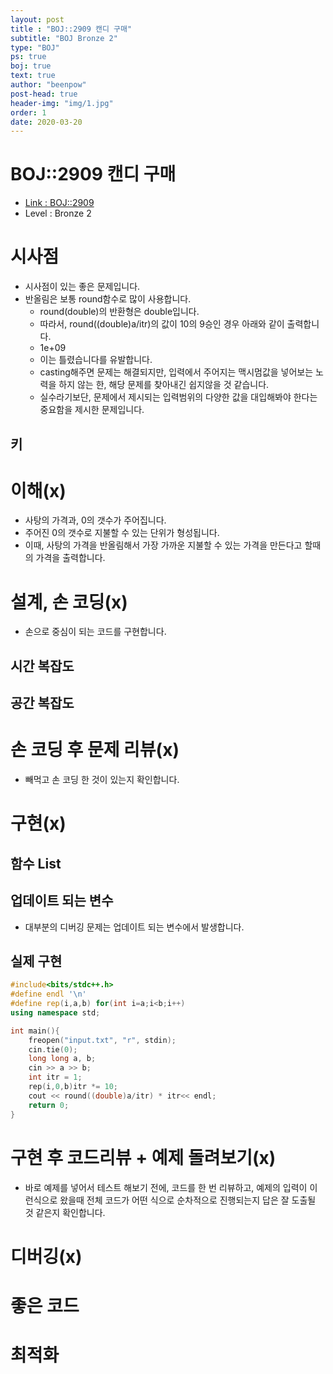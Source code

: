 ```yaml
---
layout: post
title : "BOJ::2909 캔디 구매"
subtitle: "BOJ Bronze 2"
type: "BOJ"
ps: true
boj: true
text: true
author: "beenpow"
post-head: true
header-img: "img/1.jpg"
order: 1
date: 2020-03-20
---
```



# BOJ::2909 캔디 구매
- [Link : BOJ::2909](https://www.acmicpc.net/problem/2909)
- Level : Bronze 2

# 시사점
- 시사점이 있는 좋은 문제입니다.
- 반올림은 보통 round함수로 많이 사용합니다.
  - round(double)의 반환형은 double입니다.
  - 따라서, round((double)a/itr)의 값이 10의 9승인 경우 아래와 같이 출력합니다.
  - 1e+09 
  - 이는 틀렸습니다를 유발합니다.
  - casting해주면 문제는 해결되지만, 입력에서 주어지는 맥시멈값을 넣어보는 노력을 하지 않는 한, 해당
    문제를 찾아내긴 쉽지않을 것 같습니다.
  - 실수라기보단, 문제에서 제시되는 입력범위의 다양한 값을 대입해봐야 한다는 중요함을 제시한
    문제입니다.

## 키

# 이해(x)
- 사탕의 가격과, 0의 갯수가 주어집니다.
- 주어진 0의 갯수로 지불할 수 있는 단위가 형성됩니다.
- 이때, 사탕의 가격을 반올림해서 가장 가까운 지불할 수 있는 가격을 만든다고 할때의 가격을
  출력합니다.

# 설계, 손 코딩(x)
- 손으로 중심이 되는 코드를 구현합니다.

## 시간 복잡도

## 공간 복잡도

# 손 코딩 후 문제 리뷰(x)
- 빼먹고 손 코딩 한 것이 있는지 확인합니다.

# 구현(x)

## 함수 List 

## 업데이트 되는 변수
- 대부분의 디버깅 문제는 업데이트 되는 변수에서 발생합니다.

## 실제 구현 

```cpp
#include<bits/stdc++.h>
#define endl '\n'
#define rep(i,a,b) for(int i=a;i<b;i++)
using namespace std;

int main(){
    freopen("input.txt", "r", stdin);
    cin.tie(0);
    long long a, b;
    cin >> a >> b;
    int itr = 1;
    rep(i,0,b)itr *= 10;
    cout << round((double)a/itr) * itr<< endl;
    return 0;
}
```

# 구현 후 코드리뷰 + 예제 돌려보기(x)
- 바로 예제를 넣어서 테스트 해보기 전에, 코드를 한 번 리뷰하고, 예제의 입력이 이런식으로 왔을때
  전체 코드가 어떤 식으로 순차적으로 진행되는지 답은 잘 도출될 것 같은지 확인합니다.

# 디버깅(x)

# 좋은 코드

# 최적화
